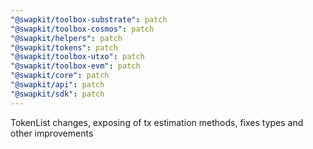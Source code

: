 ```yaml
---
"@swapkit/toolbox-substrate": patch
"@swapkit/toolbox-cosmos": patch
"@swapkit/helpers": patch
"@swapkit/tokens": patch
"@swapkit/toolbox-utxo": patch
"@swapkit/toolbox-evm": patch
"@swapkit/core": patch
"@swapkit/api": patch
"@swapkit/sdk": patch
---
```


TokenList changes, exposing of tx estimation methods, fixes types and other improvements
